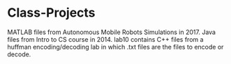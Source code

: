 # Class-Projects
MATLAB files from Autonomous Mobile Robots Simulations in 2017.
Java files from Intro to CS course in 2014.
lab10 contains C++ files from a huffman encoding/decoding lab in which .txt files are the files to encode or decode.
